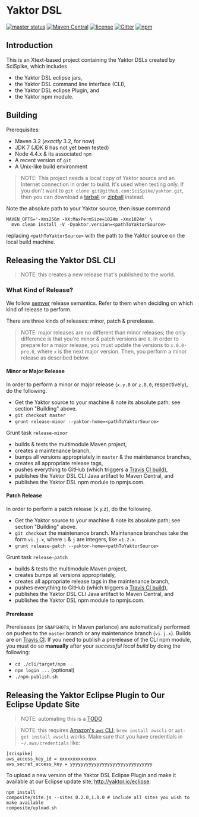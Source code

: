Yaktor DSL
============
[![master status](https://img.shields.io/travis/SciSpike/yaktor-dsl-xtext/master.svg?maxAge=2592000)]()
[![Maven Central](https://img.shields.io/maven-central/v/io.yaktor/xtext-dsl-cli.svg?maxAge=2592000)]()
[![license](https://img.shields.io/github/license/SciSpike/yaktor-dsl-xtext.svg?maxAge=2592000)]()
[![Gitter](https://img.shields.io/gitter/room/SciSpike/yaktor.svg?maxAge=2592000)]()
[![npm](https://img.shields.io/npm/v/yaktor-lang.svg?maxAge=2592000)]()

## Introduction
This is an Xtext-based project containing the Yaktor DSLs created by SciSpike, which includes
* the Yaktor DSL eclipse jars,
* the Yaktor DSL command line interface (CLI),
* the Yaktor DSL eclipse Plugin, and
* the Yaktor npm module.

## Building
Prerequisites:
* Maven 3.2 (*exactly* 3.2, for now)
* JDK 7 (JDK 8 has not yet been tested)
* Node 4.4.x & its associated `npm`
* A recent version of `git`
* A Unix-like build environment
> NOTE: This project needs a local copy of Yaktor source and an Internet connection in order to build.
It's used when testing only.
If you don't want to `git clone git@github.com:SciSpike/yaktor.git`, then you can download a [tarball](https://github.com/SciSpike/yaktor/archive/v0.3.0.tar.gz) or [zipball](https://github.com/SciSpike/yaktor/archive/v0.3.0.zip) instead.

Note the absolute path to your Yaktor source, then issue command
```
MAVEN_OPTS='-Xms256m -XX:MaxPermSize=1024m -Xmx1024m' \
  mvn clean install -V -Dyaktor.version=<pathToYaktorSource>
```
replacing `<pathToYaktorSource>` with the path to the Yaktor source on the local build machine.
## Releasing the Yaktor DSL CLI
> NOTE: this creates a new release that's published to the world.

### What Kind of Release?
We follow [semver](https://www.semver.org) release semantics.  Refer to them when deciding on which kind of release to perform.

There are three kinds of releases: minor, patch & prerelease.
> NOTE: major releases are no different than minor releases; the only difference is that
you're minor & patch versions are `0`.  In order to prepare for a major release, you must
update the versions to `x.0.0-pre.0`, where `x` is the next major version.  Then, you perform a minor release as described below.

#### Minor or Major Release
In order to perform a minor or major release (`x.y.0` or `z.0.0`, respectively), do the following.
* Get the Yaktor source to your machine & note its absolute path; see section "Building" above.
* `git checkout master`
* `grunt release-minor --yaktor-home=<pathToYaktorSource>`

Grunt task `release-minor`
* builds & tests the multimodule Maven project,
* creates a maintenance branch,
* bumps all versions appropriately in `master` & the maintenance branches,
* creates all appropriate release tags,
* pushes everything to GitHub (which triggers a [Travis CI build](https://travis-ci.org/SciSpike/yaktor-dsl-xtext/builds)),
* publishes the Yaktor DSL CLI Java artifact to Maven Central, and
* publishes the Yaktor DSL npm module to npmjs.com.

#### Patch Release
In order to perform a patch release (x.y.z), do the following.
* Get the Yaktor source to your machine & note its absolute path; see section "Building" above.
* `git checkout` the maintenance branch.  Maintenance branches take the form `vi.j.x`, where `i` & `j` are integers, like `v1.2.x`.
* `grunt release-patch --yaktor-home=<pathToYaktorSource>`

Grunt task `release-patch`
* builds & tests the multimodule Maven project,
* creates bumps all versions appropriately,
* creates all appropriate release tags in the maintenance branch,
* pushes everything to GitHub (which triggers a [Travis CI build](https://travis-ci.org/SciSpike/yaktor-dsl-xtext/builds)),
* publishes the Yaktor DSL CLI Java artifact to Maven Central, and
* publishes the Yaktor DSL npm module to npmjs.com.

#### Prerelease
Prereleases (or `SNAPSHOT`s, in Maven parlance) are automatically performed on pushes to the `master` branch or any maintenance branch (`vi.j.x`).
Builds are on [Travis CI](https://travis-ci.org/SciSpike/yaktor-dsl-xtext/builds).
If you need to publish a prerelease of the CLI npm module, you must do so **manually** after your *successful local build* by doing the following:
* `cd ./cli/target/npm`
* `npm login ...` (optional)
* `./npm-publish.sh`

## Releasing the Yaktor Eclipse Plugin to Our Eclipse Update Site
> NOTE: automating this is a [TODO](https://github.com/SciSpike/yaktor-dsl-xtext/issues/5)

> NOTE: this requires [Amazon's `aws` CLI](http://docs.aws.amazon.com/cli/latest/userguide/installing.html#install-bundle-other-os); `brew install awscli` or `apt-get install awscli` works.
Make sure that you have credentials in `~/.aws/credentials` like:
```
[scispike]
aws_access_key_id = xxxxxxxxxxxxxx
aws_secret_access_key = yyyyyyyyyyyyyyyyyyyyyyyyyyyyyyy
```
To upload a new version of the Yaktor DSL Eclipse Plugin and make it available at our Eclipse update site, http://yaktor.io/eclipse:
```
npm install
composite/site.js --sites 0.2.0,1.0.0 # include all sites you wish to make available
composite/upload.sh
```
